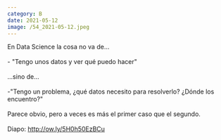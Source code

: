 ```yaml
--- 
category: B 
date: 2021-05-12 
image: /54_2021-05-12.jpeg 
--- 
```


En Data Science la cosa no va de...<br><br>- "Tengo unos datos y ver qué puedo hacer"<br><br>...sino de... <br><br>-"Tengo un problema, ¿qué datos necesito para resolverlo? ¿Dónde los encuentro?"<br><br>Parece obvio, pero a veces es más el primer caso que el segundo.<br><br>Diapo: http://ow.ly/5H0h50EzBCu